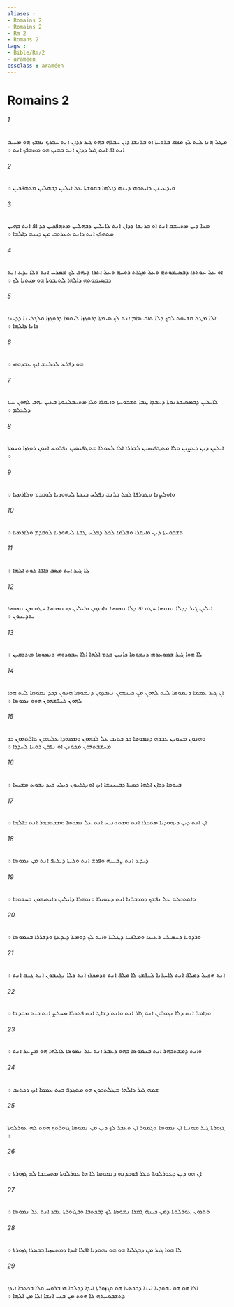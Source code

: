 ```yaml
---
aliases : 
- Romains 2
- Romains 2
- Rm 2
- Romans 2
tags : 
- Bible/Rm/2
- araméen
cssclass : araméen
---
```


# Romains 2

###### 1
ܡܛܠ ܗܢܐ ܠܝܬ ܠܟ ܡܦܩ ܒܪܘܚܐ ܐܘ ܒܪܢܫܐ ܕܐܢ ܚܒܪܗ ܒܗܘ ܓܝܪ ܕܕܐܢ ܐܢܬ ܚܒܪܟ ܢܦܫܟ ܗܘ ܡܚܝܒ ܐܢܬ ܐܦ ܐܢܬ ܓܝܪ ܕܕܐܢ ܐܢܬ ܒܗܝܢ ܗܘ ܡܬܗܦܟ ܐܢܬ ܀
###### 2
ܘܝܕܥܝܢܢ ܕܐܝܬܘܗܝ ܕܝܢܗ ܕܐܠܗܐ ܒܩܘܫܬܐ ܥܠ ܐܝܠܝܢ ܕܒܗܠܝܢ ܡܬܗܦܟܝܢ ܀
###### 3
ܡܢܐ ܕܝܢ ܡܬܚܫܒ ܐܢܬ ܐܘ ܒܪܢܫܐ ܕܕܐܢ ܐܢܬ ܠܐܝܠܝܢ ܕܒܗܠܝܢ ܡܬܗܦܟܝܢ ܟܕ ܐܦ ܐܢܬ ܒܗܝܢ ܡܬܗܦܟ ܐܢܬ ܕܐܢܬ ܬܥܪܘܩ ܡܢ ܕܝܢܗ ܕܐܠܗܐ ܀
###### 4
ܐܘ ܥܠ ܥܘܬܪܐ ܕܒܤܝܡܘܬܗ ܘܥܠ ܡܓܪܬ ܪܘܚܗ ܘܥܠ ܐܬܪܐ ܕܝܗܒ ܠܟ ܡܡܪܚ ܐܢܬ ܘܠܐ ܝܕܥ ܐܢܬ ܕܒܤܝܡܘܬܗ ܕܐܠܗܐ ܠܬܝܒܘܬܐ ܗܘ ܡܝܬܝܐ ܠܟ ܀
###### 5
ܐܠܐ ܡܛܠ ܩܫܝܘܬ ܠܒܟ ܕܠܐ ܬܐܒ ܤܐܡ ܐܢܬ ܠܟ ܤܝܡܬܐ ܕܪܘܓܙܐ ܠܝܘܡܐ ܕܪܘܓܙܐ ܘܠܓܠܝܢܐ ܕܕܝܢܐ ܟܐܢܐ ܕܐܠܗܐ ܀
###### 6
ܗܘ ܕܦܪܥ ܠܟܠܢܫ ܐܝܟ ܥܒܕܘܗܝ ܀
###### 7
ܠܐܝܠܝܢ ܕܒܡܤܝܒܪܢܘܬܐ ܕܥܒܕܐ ܛܒܐ ܬܫܒܘܚܬܐ ܘܐܝܩܪܐ ܘܠܐ ܡܬܚܒܠܢܘܬܐ ܒܥܝܢ ܝܗܒ ܠܗܘܢ ܚܝܐ ܕܠܥܠܡ ܀
###### 8
ܐܝܠܝܢ ܕܝܢ ܕܥܨܝܢ ܘܠܐ ܡܬܛܦܝܤܝܢ ܠܫܪܪܐ ܐܠܐ ܠܥܘܠܐ ܡܬܛܦܝܤܝܢ ܢܦܪܘܥ ܐܢܘܢ ܪܘܓܙܐ ܘܚܡܬܐ ܀
###### 9
ܘܐܘܠܨܢܐ ܘܛܘܪܦܐ ܠܟܠ ܒܪܢܫ ܕܦܠܚ ܒܝܫܬܐ ܠܝܗܘܕܝܐ ܠܘܩܕܡ ܘܠܐܪܡܝܐ ܀
###### 10
ܬܫܒܘܚܬܐ ܕܝܢ ܘܐܝܩܪܐ ܘܫܠܡܐ ܠܟܠ ܕܦܠܚ ܛܒܬܐ ܠܝܗܘܕܝܐ ܠܘܩܕܡ ܘܠܐܪܡܝܐ ܀
###### 11
ܠܐ ܓܝܪ ܐܝܬ ܡܤܒ ܒܐܦܐ ܠܘܬ ܐܠܗܐ ܀
###### 12
ܐܝܠܝܢ ܓܝܪ ܕܕܠܐ ܢܡܘܤܐ ܚܛܘ ܐܦ ܕܠܐ ܢܡܘܤܐ ܢܐܒܕܘܢ ܘܐܝܠܝܢ ܕܒܢܡܘܤܐ ܚܛܘ ܡܢ ܢܡܘܤܐ ܢܬܕܝܢܘܢ ܀
###### 13
ܠܐ ܗܘܐ ܓܝܪ ܫܡܘܥܘܗܝ ܕܢܡܘܤܐ ܟܐܢܝܢ ܩܕܡ ܐܠܗܐ ܐܠܐ ܥܒܘܕܘܗܝ ܕܢܡܘܤܐ ܡܙܕܕܩܝܢ ܀
###### 14
ܐܢ ܓܝܪ ܥܡܡܐ ܕܢܡܘܤܐ ܠܝܬ ܠܗܘܢ ܡܢ ܟܝܢܗܘܢ ܢܥܒܕܘܢ ܕܢܡܘܤܐ ܗܢܘܢ ܕܟܕ ܢܡܘܤܐ ܠܝܬ ܗܘܐ ܠܗܘܢ ܠܢܦܫܗܘܢ ܗܘܘ ܢܡܘܤܐ ܀
###### 15
ܘܗܢܘܢ ܡܚܘܝܢ ܥܒܕܗ ܕܢܡܘܤܐ ܟܕ ܟܬܝܒ ܥܠ ܠܒܗܘܢ ܘܡܤܗܕܐ ܥܠܝܗܘܢ ܬܐܪܬܗܘܢ ܟܕ ܡܚܫܒܬܗܘܢ ܡܟܘܢܢ ܐܘ ܢܦܩܢ ܪܘܚܐ ܠܚܕܕܐ ܀
###### 16
ܒܝܘܡܐ ܕܕܐܢ ܐܠܗܐ ܟܤܝܬܐ ܕܒܢܝܢܫܐ ܐܝܟ ܐܘܢܓܠܝܘܢ ܕܝܠܝ ܒܝܕ ܝܫܘܥ ܡܫܝܚܐ ܀
###### 17
ܐܢ ܐܢܬ ܕܝܢ ܕܝܗܘܕܝܐ ܡܬܩܪܐ ܐܢܬ ܘܡܬܬܢܝܚ ܐܢܬ ܥܠ ܢܡܘܤܐ ܘܡܫܬܒܗܪ ܐܢܬ ܒܐܠܗܐ ܀
###### 18
ܕܝܕܥ ܐܢܬ ܨܒܝܢܗ ܘܦܪܫ ܐܢܬ ܘܠܝܬܐ ܕܝܠܝܦ ܐܢܬ ܡܢ ܢܡܘܤܐ ܀
###### 19
ܘܐܬܬܟܠܬ ܥܠ ܢܦܫܟ ܕܡܕܒܪܢܐ ܐܢܬ ܕܥܘܝܪܐ ܘܢܘܗܪܐ ܕܐܝܠܝܢ ܕܐܝܬܝܗܘܢ ܒܚܫܘܟܐ ܀
###### 20
ܘܪܕܘܝܐ ܕܚܤܝܪܝ ܪܥܝܢܐ ܘܡܠܦܢܐ ܕܛܠܝܐ ܘܐܝܬ ܠܟ ܕܘܡܝܐ ܕܝܕܥܬܐ ܘܕܫܪܪܐ ܒܢܡܘܤܐ ܀
###### 21
ܐܢܬ ܗܟܝܠ ܕܡܠܦ ܐܢܬ ܠܐܚܪܢܐ ܠܢܦܫܟ ܠܐ ܡܠܦ ܐܢܬ ܘܕܡܟܪܙ ܐܢܬ ܕܠܐ ܢܓܢܒܘܢ ܐܢܬ ܓܢܒ ܐܢܬ ܀
###### 22
ܘܕܐܡܪ ܐܢܬ ܕܠܐ ܢܓܘܪܘܢ ܐܢܬ ܓܐܪ ܐܢܬ ܘܐܢܬ ܕܫܐܛ ܐܢܬ ܦܬܟܪܐ ܡܚܠܨ ܐܢܬ ܒܝܬ ܡܩܕܫܐ ܀
###### 23
ܘܐܢܬ ܕܡܫܬܒܗܪ ܐܢܬ ܒܢܡܘܤܐ ܒܗܘ ܕܥܒܪ ܐܢܬ ܥܠ ܢܡܘܤܐ ܠܐܠܗܐ ܗܘ ܡܨܥܪ ܐܢܬ ܀
###### 24
ܫܡܗ ܓܝܪ ܕܐܠܗܐ ܡܛܠܬܟܘܢ ܗܘ ܡܬܓܕܦ ܒܝܬ ܥܡܡܐ ܐܝܟ ܕܟܬܝܒ ܀
###### 25
ܓܙܘܪܬܐ ܓܝܪ ܡܗܢܝܐ ܐܢ ܢܡܘܤܐ ܬܓܡܘܪ ܐܢ ܬܥܒܪ ܠܟ ܕܝܢ ܡܢ ܢܡܘܤܐ ܓܙܘܪܬܟ ܗܘܬ ܠܗ ܥܘܪܠܘܬܐ ܀
###### 26
ܐܢ ܗܘ ܕܝܢ ܕܥܘܪܠܘܬܐ ܬܛܪ ܦܘܩܕܢܗ ܕܢܡܘܤܐ ܠܐ ܗܐ ܥܘܪܠܘܬܐ ܡܬܚܫܒܐ ܠܗ ܓܙܘܪܬܐ ܀
###### 27
ܘܬܕܘܢ ܥܘܪܠܘܬܐ ܕܡܢ ܟܝܢܗ ܓܡܪܐ ܢܡܘܤܐ ܠܟ ܕܒܟܬܒܐ ܘܒܓܙܘܪܬܐ ܥܒܪ ܐܢܬ ܥܠ ܢܡܘܤܐ ܀
###### 28
ܠܐ ܗܘܐ ܓܝܪ ܡܢ ܕܒܓܠܝܐ ܗܘ ܗܘ ܝܗܘܕܝܐ ܐܦܠܐ ܐܝܕܐ ܕܡܬܚܙܝܐ ܒܒܤܪܐ ܓܙܘܪܬܐ ܀
###### 29
ܐܠܐ ܗܘ ܗܘ ܝܗܘܕܝܐ ܐܝܢܐ ܕܒܟܤܝܐ ܗܘ ܘܓܙܘܪܬܐ ܐܝܕܐ ܕܕܠܒܐ ܗܝ ܒܪܘܚ ܘܠܐ ܒܟܬܒܐ ܐܝܕܐ ܕܬܫܒܘܚܬܗ ܠܐ ܗܘܬ ܡܢ ܒܢܝ ܐܢܫܐ ܐܠܐ ܡܢ ܐܠܗܐ ܀
